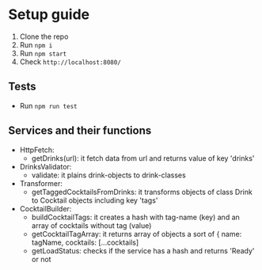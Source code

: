 # Setup guide

1. Clone the repo
1. Run `npm i`
1. Run `npm start`
1. Check `http://localhost:8080/`

## Tests

- Run `npm run test`

## Services and their functions

- HttpFetch:
  - getDrinks(url): it fetch data from url and returns value of key 'drinks'
- DrinksValidator:
  - validate: it plains drink-objects to drink-classes
- Transformer:
  - getTaggedCocktailsFromDrinks: it transforms objects of class Drink to Cocktail objects including key 'tags'
- CocktailBuilder:
  - buildCocktailTags: it creates a hash with tag-name (key) and an array of cocktails without tag (value)
  - getCocktailTagArray: it returns array of objects a sort of { name: tagName, cocktails: [...cocktails]
  - getLoadStatus: checks if the service has a hash and returns 'Ready' or not
